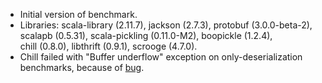 * Initial version of benchmark.
* Libraries: scala-library&nbsp;(2.11.7), jackson&nbsp;(2.7.3), protobuf&nbsp;(3.0.0-beta-2), scalapb&nbsp;(0.5.31),
  scala-pickling&nbsp;(0.11.0-M2), boopickle&nbsp;(1.2.4), chill&nbsp;(0.8.0), libthrift&nbsp;(0.9.1), scrooge&nbsp;(4.7.0).
* Chill failed with &quot;Buffer underflow&quot; exception on only-deserialization benchmarks,
  because of [bug](https://github.com/twitter/chill/issues/181).
